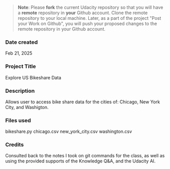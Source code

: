 >**Note**: Please **fork** the current Udacity repository so that you will have a **remote** repository in **your** Github account. Clone the remote repository to your local machine. Later, as a part of the project "Post your Work on Github", you will push your proposed changes to the remote repository in your Github account.

### Date created
Feb 21, 2025

### Project Title
Explore US Bikeshare Data

### Description
Allows user to access bike share data for the cities of: Chicago, New York City, and Washigton.

### Files used
bikeshare.py
chicago.csv
new_york_city.csv
washington.csv

### Credits
Consulted back to the notes I took on git commands for the class,
as well as using the provided supports of the Knowledge Q&A, and the Udacity AI.

